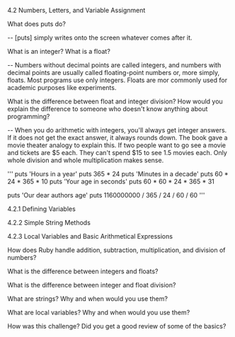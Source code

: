 4.2 Numbers, Letters, and Variable Assignment

What does puts do?

-- [puts] simply writes onto the screen whatever comes after it.

What is an integer? What is a float?

-- Numbers without decimal points are called integers, and numbers with decimal points are usually called floating-point numbers or, more simply, floats. Most programs use only integers. Floats are mor commonly used for academic purposes like experiments.

What is the difference between float and integer division? How would you explain the difference to someone who doesn't know anything about programming?

-- When you do arithmetic with integers, you'll always get integer answers.  If it does not get the exact answer, it always rounds down.  The book gave a movie theater analogy to explain this.  If two people want to go see a movie and tickets are $5 each.  They can't spend $15 to see 1.5 movies each.  Only whole division and whole multiplication makes sense.

'''
puts 'Hours in a year'
puts 365 * 24
puts 'Minutes in a decade'
puts 60 * 24 * 365 * 10
puts 'Your age in seconds'
puts 60 * 60 * 24 * 365 * 31

puts 'Our dear authors age'
puts 1160000000 / 365 / 24 / 60 / 60
'''

4.2.1 Defining Variables

4.2.2 Simple String Methods

4.2.3 Local Variables and Basic Arithmetical Expressions



How does Ruby handle addition, subtraction, multiplication, and division of numbers?

What is the difference between integers and floats?

What is the difference between integer and float division?

What are strings? Why and when would you use them?

What are local variables? Why and when would you use them?

How was this challenge? Did you get a good review of some of the basics?